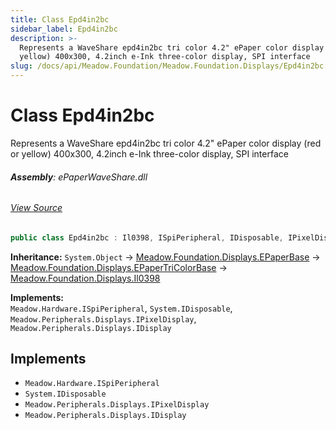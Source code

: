 ```yaml
---
title: Class Epd4in2bc
sidebar_label: Epd4in2bc
description: >-
  Represents a WaveShare epd4in2bc tri color 4.2" ePaper color display (red or
  yellow) 400x300, 4.2inch e-Ink three-color display, SPI interface
slug: /docs/api/Meadow.Foundation/Meadow.Foundation.Displays/Epd4in2bc
---
```

# Class Epd4in2bc
Represents a WaveShare epd4in2bc tri color 4.2" ePaper color display (red or yellow)
400x300, 4.2inch e-Ink three-color display, SPI interface

###### **Assembly**: ePaperWaveShare.dll
###### [View Source](https://github.com/WildernessLabs/Meadow.Foundation.git/blob/develop/Source/Meadow.Foundation.Peripherals/Displays.ePaperWaveShare/Driver/Drivers/Epd4in2bc.cs#L9)
```csharp title="Declaration"
public class Epd4in2bc : Il0398, ISpiPeripheral, IDisposable, IPixelDisplay, IDisplay
```
**Inheritance:** `System.Object` -> [Meadow.Foundation.Displays.EPaperBase](../Meadow.Foundation.Displays/EPaperBase) -> [Meadow.Foundation.Displays.EPaperTriColorBase](../Meadow.Foundation.Displays/EPaperTriColorBase) -> [Meadow.Foundation.Displays.Il0398](../Meadow.Foundation.Displays/Il0398)

**Implements:**  
`Meadow.Hardware.ISpiPeripheral`, `System.IDisposable`, `Meadow.Peripherals.Displays.IPixelDisplay`, `Meadow.Peripherals.Displays.IDisplay`


## Implements

* `Meadow.Hardware.ISpiPeripheral`
* `System.IDisposable`
* `Meadow.Peripherals.Displays.IPixelDisplay`
* `Meadow.Peripherals.Displays.IDisplay`
